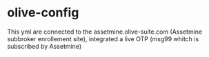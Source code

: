 # olive-config
This yml are connected to the assetmine.olive-suite.com (Assetmine subbroker enrollement site),
integrated a live OTP (msg99 whitch is subscribed by Assetmine)

